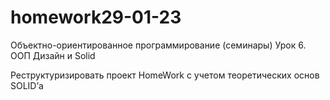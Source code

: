 # homework29-01-23
Объектно-ориентированное программирование (семинары) Урок 6. ООП Дизайн и Solid

Реструктуризировать проект HomeWork с учетом теоретических основ SOLID’а
